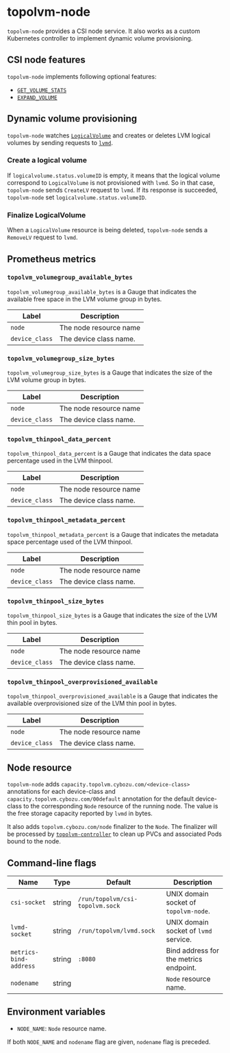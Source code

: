 topolvm-node
============

`topolvm-node` provides a CSI node service.  It also works as a custom
Kubernetes controller to implement dynamic volume provisioning.

CSI node features
-----------------

`topolvm-node` implements following optional features:

- [`GET_VOLUME_STATS`](https://github.com/container-storage-interface/spec/blob/v1.1.0/spec.md#nodegetvolumestats)
- [`EXPAND_VOLUME`](https://github.com/container-storage-interface/spec/blob/v1.1.0/spec.md#nodeexpandvolume)


Dynamic volume provisioning
---------------------------

`topolvm-node` watches [`LogicalVolume`](./crd-logical-volume.md) and creates
or deletes LVM logical volumes by sending requests to [`lvmd`](./lvmd.md).

### Create a logical volume

If `logicalvolume.status.volumeID` is empty,
it means that the logical volume correspond to `LogicalVolume` is not provisioned with `lvmd`.
So in that case, `topolvm-node` sends `CreateLV` request to `lvmd`.
If its response is succeeded, `topolvm-node` set `logicalvolume.status.volumeID`.

### Finalize LogicalVolume

When a `LogicalVolume` resource is being deleted, `topolvm-node` sends
a `RemoveLV` request to `lvmd`.

Prometheus metrics
------------------

### `topolvm_volumegroup_available_bytes`

`topolvm_volumegroup_available_bytes` is a Gauge that indicates the available
free space in the LVM volume group in bytes.

| Label          | Description            |
| -------------- | ---------------------- |
| `node`         | The node resource name |
| `device_class` | The device class name. |

### `topolvm_volumegroup_size_bytes`

`topolvm_volumegroup_size_bytes` is a Gauge that indicates the size of the LVM volume group in bytes.

| Label          | Description            |
| -------------- | ---------------------- |
| `node`         | The node resource name |
| `device_class` | The device class name. |


### `topolvm_thinpool_data_percent`

`topolvm_thinpool_data_percent` is a Gauge that indicates the data space percentage used in the LVM thinpool.

| Label          | Description            |
| -------------- | ---------------------- |
| `node`         | The node resource name |
| `device_class` | The device class name. |


### `topolvm_thinpool_metadata_percent`

`topolvm_thinpool_metadata_percent` is a Gauge that indicates the metadata space percentage used of the LVM thinpool.

| Label          | Description            |
| -------------- | ---------------------- |
| `node`         | The node resource name |
| `device_class` | The device class name. |


### `topolvm_thinpool_size_bytes`

`topolvm_thinpool_size_bytes` is a Gauge that indicates the size of the LVM thin pool in bytes.

| Label          | Description            |
| -------------- | ---------------------- |
| `node`         | The node resource name |
| `device_class` | The device class name. |

### `topolvm_thinpool_overprovisioned_available`

`topolvm_thinpool_overprovisioned_available` is a Gauge that indicates the available overprovisioned size of the LVM thin pool in bytes.

| Label          | Description            |
| -------------- | ---------------------- |
| `node`         | The node resource name |
| `device_class` | The device class name. |

Node resource
-------------

`topolvm-node` adds `capacity.topolvm.cybozu.com/<device-class>` annotations
for each device-class and `capacity.topolvm.cybozu.com/00default` annotation 
for the default device-class to the corresponding `Node` resource of the running node.
The value is the free storage capacity reported by `lvmd` in bytes.

It also adds `topolvm.cybozu.com/node` finalizer to the `Node`.
The finalizer will be processed by [`topolvm-controller`](./topolvm-controller.md)
to clean up PVCs and associated Pods bound to the node.

Command-line flags
------------------

| Name                   | Type   | Default                         | Description                            |
| ---------------------- | ------ | ------------------------------- | -------------------------------------- |
| `csi-socket`           | string | `/run/topolvm/csi-topolvm.sock` | UNIX domain socket of `topolvm-node`.  |
| `lvmd-socket`          | string | `/run/topolvm/lvmd.sock`        | UNIX domain socket of `lvmd` service.  |
| `metrics-bind-address` | string | `:8080`                         | Bind address for the metrics endpoint. |
| `nodename`             | string |                                 | `Node` resource name.                  |

Environment variables
---------------------

- `NODE_NAME`: `Node` resource name.

If both `NODE_NAME` and `nodename` flag are given, `nodename` flag is preceded.
